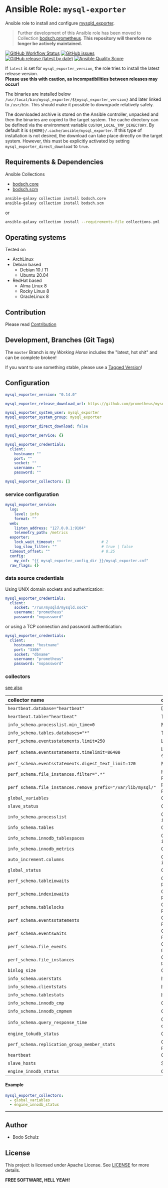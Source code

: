 
# Ansible Role:  `mysql-exporter` 

Ansible role to install and configure [mysqld_exporter](https://github.com/prometheus/mysqld_exporter).

> Further development of this Ansible role has been moved to Collection [bodsch.prometheus](https://github.com/bodsch/ansible-collection-prometheus).
> **This repository will therefore no longer be actively maintained.**

[![GitHub Workflow Status](https://img.shields.io/github/actions/workflow/status/bodsch/ansible-mysql-exporter/main.yml?branch=main)][ci]
[![GitHub issues](https://img.shields.io/github/issues/bodsch/ansible-mysql-exporter)][issues]
[![GitHub release (latest by date)](https://img.shields.io/github/v/release/bodsch/ansible-mysql-exporter)][releases]
[![Ansible Quality Score](https://img.shields.io/ansible/quality/50067?label=role%20quality)][quality]

[ci]: https://github.com/bodsch/ansible-mysql-exporter/actions
[issues]: https://github.com/bodsch/ansible-mysql-exporter/issues?q=is%3Aopen+is%3Aissue
[releases]: https://github.com/bodsch/ansible-mysql-exporter/releases
[quality]: https://galaxy.ansible.com/bodsch/mysql_exporter


If `latest` is set for `mysql_exporter_version`, the role tries to install the latest release version.  
**Please use this with caution, as incompatibilities between releases may occur!**

The binaries are installed below `/usr/local/bin/mysql_exporter/${mysql_exporter_version}` and later linked to `/usr/bin`. 
This should make it possible to downgrade relatively safely.

The downloaded archive is stored on the Ansible controller, unpacked and then the binaries are copied to the target system.
The cache directory can be defined via the environment variable `CUSTOM_LOCAL_TMP_DIRECTORY`. 
By default it is `${HOME}/.cache/ansible/mysql_exporter`.
If this type of installation is not desired, the download can take place directly on the target system. 
However, this must be explicitly activated by setting `mysql_exporter_direct_download` to `true`.

## Requirements & Dependencies

Ansible Collections

- [bodsch.core](https://github.com/bodsch/ansible-collection-core)
- [bodsch.scm](https://github.com/bodsch/ansible-collection-scm)

```bash
ansible-galaxy collection install bodsch.core
ansible-galaxy collection install bodsch.scm
```
or
```bash
ansible-galaxy collection install --requirements-file collections.yml
```

## Operating systems

Tested on

* ArchLinux
* Debian based
    - Debian 10 / 11
    - Ubuntu 20.04
* RedHat based
    - Alma Linux 8
    - Rocky Linux 8
    - OracleLinux 8

## Contribution

Please read [Contribution](CONTRIBUTING.md)

## Development,  Branches (Git Tags)

The `master` Branch is my *Working Horse* includes the "latest, hot shit" and can be complete broken!

If you want to use something stable, please use a [Tagged Version](https://github.com/bodsch/ansible-mysql-exporter/tags)!

## Configuration

```yaml
mysql_exporter_version: "0.14.0"

mysql_exporter_release_download_url: https://github.com/prometheus/mysqld_exporter/releases

mysql_exporter_system_user: mysql_exporter
mysql_exporter_system_group: mysql_exporter

mysql_exporter_direct_download: false

mysql_exporter_service: {}

mysql_exporter_credentials:
  client:
    hostname: ""
    port: ""
    socket: ""
    username: ""
    password: ""

mysql_exporter_collectors: []
```

### service configuration

```yaml
mysql_exporter_service:
  log:
    level: info
    format: ""
  web:
    listen_address: "127.0.0.1:9104"
    telemetry_path: /metrics
  exporter:
    lock_wait_timeout: ""                  # 2
    log_slow_filter: ""                    # true | false
  timeout_offset: ""                       # 0.25
  config:
    my_cnf: "{{ mysql_exporter_config_dir }}/mysql_exporter.cnf"
  raw_flags: {}
```

### data source credentials

Using UNIX domain sockets and authentication:


```yaml
mysql_exporter_credentials:
  client:
    socket: "/run/mysqld/mysqld.sock"
    username: "prometheus"
    password: "nopassword"
```

or using a TCP connection and password authentication:

```yaml
mysql_exporter_credentials:
  client:
    hostname: "hostname"
    port: "3306"
    socket: "dbname"
    username: "prometheus"
    password: "nopassword"
```


### collectors

 [see also](https://github.com/prometheus/mysqld_exporter#collector-flags)

| collector name | description |
| :---           | :----        |
| `heartbeat.database="heartbeat"`               | Database from where to collect heartbeat data |
| `heartbeat.table="heartbeat"`                  | Table from where to collect heartbeat data |
| `info_schema.processlist.min_time=0`           | Minimum time a thread must be in each state to be counted |
| `info_schema.tables.databases="*"`             | The list of databases to collect table stats for, or '*' for all |
| `perf_schema.eventsstatements.limit=250`       | Limit the number of events statements digests by response time |
| `perf_schema.eventsstatements.timelimit=86400` | Limit how old the 'last_seen' events statements can be, in seconds |
| `perf_schema.eventsstatements.digest_text_limit=120`         | Maximum length of the normalized statement text |
| `perf_schema.file_instances.filter=".*"`       | RegEx file_name filter for `performance_schema.file_summary_by_instance` |
| `perf_schema.file_instances.remove_prefix="/var/lib/mysql/"` |  Remove path prefix in `performance_schema.file_summary_by_instance` |
| `global_variables`                             | Collect from `SHOW GLOBAL VARIABLES` |
| `slave_status`                                 | Collect from `SHOW SLAVE STATUS` |
| `info_schema.processlist`                      | Collect current thread state counts from the `information_schema.processlist` |
| `info_schema.tables`                           | Collect metrics from `information_schema.tables` |
| `info_schema.innodb_tablespaces`               | Collect metrics from `information_schema.innodb_sys_tablespaces` |
| `info_schema.innodb_metrics`                   | Collect metrics from `information_schema.innodb_metrics` |
| `auto_increment.columns`                       | Collect auto_increment columns and max values from `information_schema` |
| `global_status`                                | Collect from `SHOW GLOBAL STATUS` |
| `perf_schema.tableiowaits`                     | Collect metrics from `performance_schema.table_io_waits_summary_by_table` |
| `perf_schema.indexiowaits`                     | Collect metrics from `performance_schema.table_io_waits_summary_by_index_usage` |
| `perf_schema.tablelocks`                       | Collect metrics from `performance_schema.table_lock_waits_summary_by_table` |
| `perf_schema.eventsstatements`                 | Collect metrics from `performance_schema.events_statements_summary_by_digest` |
| `perf_schema.eventswaits`                      | Collect metrics from `performance_schema.events_waits_summary_global_by_event_name` |
| `perf_schema.file_events`                      | Collect metrics from `performance_schema.file_summary_by_event_name` |
| `perf_schema.file_instances`                   | Collect metrics from `performance_schema.file_summary_by_instance` |
| `binlog_size`                                  | Collect the current size of all registered binlog files |
| `info_schema.userstats`                        | If running with `userstat=1`, set to `true` to collect user statistics |
| `info_schema.clientstats`                      | If running with `userstat=1`, set to `true` to collect client statistics |
| `info_schema.tablestats`                       | If running with `userstat=1`, set to `true` to collect table statistics |
| `info_schema.innodb_cmp`                       | Collect metrics from `information_schema.innodb_cmp` |
| `info_schema.innodb_cmpmem`                    | Collect metrics from `information_schema.innodb_cmpmem` |
| `info_schema.query_response_time`              | Collect query response time distribution if `query_response_time_stats` is `ON`. |
| `engine_tokudb_status`                         | Collect from `SHOW ENGINE TOKUDB STATUS` |
| `perf_schema.replication_group_member_stats`   | Collect metrics from `performance_schema.replication_group_member_stats` |
| `heartbeat`                                    | Collect from heartbeat |
| `slave_hosts`                                  | Scrape information from `SHOW SLAVE HOSTS` |
| `engine_innodb_status`                         | Collect from `SHOW ENGINE INNODB STATUS` |

#### Example

```yaml
mysql_exporter_collectors:
  - global_variables
  - engine_innodb_status
```


---

## Author

- Bodo Schulz

## License

This project is licensed under Apache License. See [LICENSE](/LICENSE) for more details.

**FREE SOFTWARE, HELL YEAH!**
